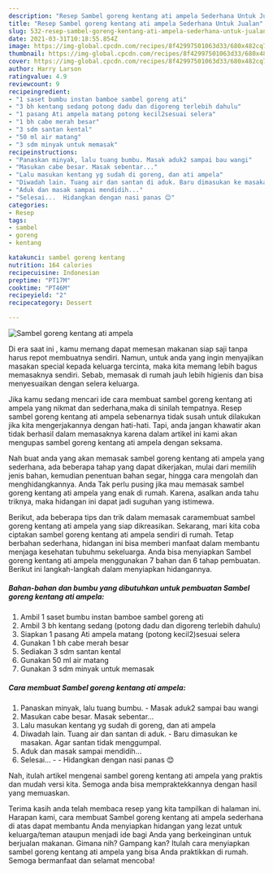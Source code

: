 ```yaml
---
description: "Resep Sambel goreng kentang ati ampela Sederhana Untuk Jualan"
title: "Resep Sambel goreng kentang ati ampela Sederhana Untuk Jualan"
slug: 532-resep-sambel-goreng-kentang-ati-ampela-sederhana-untuk-jualan
date: 2021-03-31T10:18:55.854Z
image: https://img-global.cpcdn.com/recipes/8f42997501063d33/680x482cq70/sambel-goreng-kentang-ati-ampela-foto-resep-utama.jpg
thumbnail: https://img-global.cpcdn.com/recipes/8f42997501063d33/680x482cq70/sambel-goreng-kentang-ati-ampela-foto-resep-utama.jpg
cover: https://img-global.cpcdn.com/recipes/8f42997501063d33/680x482cq70/sambel-goreng-kentang-ati-ampela-foto-resep-utama.jpg
author: Harry Larson
ratingvalue: 4.9
reviewcount: 9
recipeingredient:
- "1 saset bumbu instan bamboe sambel goreng ati"
- "3 bh kentang sedang potong dadu dan digoreng terlebih dahulu"
- "1 pasang Ati ampela matang potong kecil2sesuai selera"
- "1 bh cabe merah besar"
- "3 sdm santan kental"
- "50 ml air matang"
- "3 sdm minyak untuk memasak"
recipeinstructions:
- "Panaskan minyak, lalu tuang bumbu. Masak aduk2 sampai bau wangi"
- "Masukan cabe besar. Masak sebentar..."
- "Lalu masukan kentang yg sudah di goreng, dan ati ampela"
- "Diwadah lain. Tuang air dan santan di aduk. Baru dimasukan ke masakan. Agar santan tidak menggumpal."
- "Aduk dan masak sampai mendidih..."
- "Selesai...  Hidangkan dengan nasi panas 😊"
categories:
- Resep
tags:
- sambel
- goreng
- kentang

katakunci: sambel goreng kentang 
nutrition: 164 calories
recipecuisine: Indonesian
preptime: "PT17M"
cooktime: "PT46M"
recipeyield: "2"
recipecategory: Dessert

---
```



![Sambel goreng kentang ati ampela](https://img-global.cpcdn.com/recipes/8f42997501063d33/680x482cq70/sambel-goreng-kentang-ati-ampela-foto-resep-utama.jpg)

Di era  saat ini , kamu memang dapat memesan makanan siap saji tanpa harus repot membuatnya sendiri. Namun, untuk anda yang ingin menyajikan masakan special kepada keluarga tercinta, maka kita memang lebih bagus memasaknya sendiri. Sebab, memasak di rumah jauh lebih higienis dan bisa menyesuaikan dengan selera keluarga.

Jika kamu sedang mencari ide cara membuat sambel goreng kentang ati ampela yang nikmat dan sederhana,maka di sinilah tempatnya. Resep sambel goreng kentang ati ampela  sebenarnya tidak susah untuk dilakukan jika kita mengerjakannya dengan hati-hati. Tapi, anda jangan khawatir akan tidak berhasil dalam memasaknya 
karena dalam artikel ini kami akan mengupas sambel goreng kentang ati ampela dengan seksama.  



Nah buat anda yang akan memasak sambel goreng kentang ati ampela yang sederhana, ada beberapa tahap yang dapat dikerjakan, mulai dari memilih jenis bahan, kemudian penentuan bahan segar, hingga cara mengolah dan menghidangkannya. Anda Tak perlu pusing jika mau memasak sambel goreng kentang ati ampela yang enak di rumah. Karena, asalkan anda  tahu triknya, maka hidangan ini dapat jadi suguhan yang istimewa.

Berikut, ada beberapa tips dan trik dalam memasak caramembuat sambel goreng kentang ati ampela yang siap dikreasikan. Sekarang, mari kita coba ciptakan sambel goreng kentang ati ampela sendiri di rumah. Tetap berbahan sederhana, hidangan ini bisa memberi manfaat dalam membantu menjaga kesehatan tubuhmu sekeluarga. Anda bisa menyiapkan Sambel goreng kentang ati ampela menggunakan 7 bahan dan 6 tahap pembuatan. Berikut ini langkah-langkah dalam menyiapkan hidangannya.

<!--inarticleads1-->

##### Bahan-bahan dan bumbu yang dibutuhkan untuk pembuatan Sambel goreng kentang ati ampela:

1. Ambil 1 saset bumbu instan bamboe sambel goreng ati
1. Ambil 3 bh kentang sedang (potong dadu dan digoreng terlebih dahulu)
1. Siapkan 1 pasang Ati ampela matang (potong kecil2)sesuai selera
1. Gunakan 1 bh cabe merah besar
1. Sediakan 3 sdm santan kental
1. Gunakan 50 ml air matang
1. Gunakan 3 sdm minyak untuk memasak




<!--inarticleads2-->

##### Cara membuat Sambel goreng kentang ati ampela:

1. Panaskan minyak, lalu tuang bumbu. - Masak aduk2 sampai bau wangi
1. Masukan cabe besar. Masak sebentar...
1. Lalu masukan kentang yg sudah di goreng, dan ati ampela
1. Diwadah lain. Tuang air dan santan di aduk. - Baru dimasukan ke masakan. Agar santan tidak menggumpal.
1. Aduk dan masak sampai mendidih...
1. Selesai... -  - Hidangkan dengan nasi panas 😊




Nah, itulah artikel mengenai  sambel goreng kentang ati ampela  yang praktis dan mudah versi kita. Semoga anda bisa mempraktekkannya dengan hasil yang memuaskan. 

Terima kasih anda telah membaca resep yang kita tampilkan di halaman ini. Harapan kami, cara membuat  Sambel goreng kentang ati ampela sederhana di atas dapat membantu Anda menyiapkan hidangan yang lezat untuk keluarga/teman ataupun menjadi ide bagi Anda yang berkeinginan untuk berjualan makanan. Gimana nih? Gampang kan? Itulah cara menyiapkan sambel goreng kentang ati ampela yang bisa Anda praktikkan di rumah. Semoga bermanfaat dan selamat mencoba!

